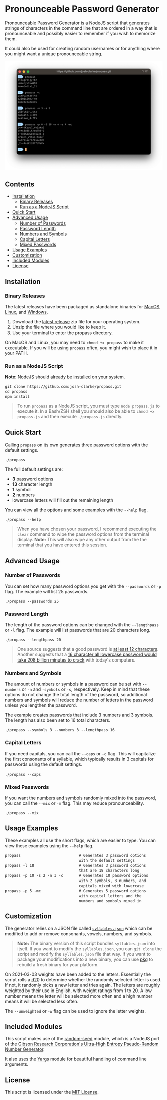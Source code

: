 # Pronounceable Password Generator

Pronounceable Password Generator is a NodeJS script that generates strings of characters in the command line that are ordered in a way that is pronounceable and possibly easier to remember if you wish to memorize them.

It could also be used for creating random usernames or for anything where you might want a unique pronounceable string.

<img alt="Screenshot of propass.js being used in the terminal." title="Warning: Using these samples as passwords is not recommended!" src="/screenshot.png">

## Contents

* [Installation](#installation)
  * [Binary Releases](#binary-releases)
  * [Run as a NodeJS Script](#run-as-a-nodejs-script)
* [Quick Start](#quick-start)
* [Advanced Usage](#advanced-usage)
  * [Number of Passwords](#number-of-passwords)
  * [Password Length](#password-length)
  * [Numbers and Symbols](#numbers-and-symbols)
  * [Capital Letters](#capital-letters)
  * [Mixed Passwords](#mixed-passwords)
* [Usage Examples](#usage-examples)
* [Customization](#customization)
* [Included Modules](#included-modules)
* [License](#license)

## Installation

### Binary Releases

The latest releases have been packaged as standalone binaries for [MacOS](https://github.com/josh-clarke/propass/releases/latest), [Linux](https://github.com/josh-clarke/propass/releases/latest), and [Windows](https://github.com/josh-clarke/propass/releases/latest).

1. Download the [latest release](https://github.com/josh-clarke/propass/releases/latest) zip file for your operating system.
2. Unzip the file where you would like to keep it.
3. Use your terminal to enter the propass directory.

On MacOS and Linux, you may need to `chmod +x propass` to make it executable. If you will be using `propass` often, you might wish to place it in your PATH.

### Run as a NodeJS Script

**Note**: NodeJS should already be [installed](https://nodejs.dev/learn/how-to-install-nodejs) on your system.

```cli
git clone https://github.com:josh-clarke/propass.git
cd propass
npm install
```

> To run `propass` as a NodeJS script, you must type `node propass.js` to execute it. In a Bash/ZSH shell you should also be able to `chmod +x propass.js` and then execute `./propass.js` directly. 

## Quick Start

Calling `propass` on its own generates three password options with the default settings.

```cli
./propass
```

The full default settings are:

* **3** password options 
* **13** character length
* **1** symbol
* **2** numbers
* lowercase letters will fill out the remaining length

You can view all the options and some examples with the `--help` flag.

```cli
./propass --help
```

> When you have chosen your password, I recommend executing the `clear` command to wipe the password options from the terminal display. **Note:** This will also wipe any other output from the the terminal that you have entered this session.


## Advanced Usage

### Number of Passwords
You can set how many password options you get with the `--passwords` or `-p` flag. The example will list 25 passwords.

```cli
./propass --passwords 25
```

### Password Length
The length of the password options can be changed with the `--lengthpass` or `-l` flag. The example will list passwords that are 20 characters long.

```cli
./propass --lengthpass 20
```

> One source suggests that a good password is [at least 12 characters](https://resources.infosecinstitute.com/topic/password-security-complexity-vs-length/). Another suggests that a [16 character all lowercase password would take 208 billion minutes to crack](https://specopssoft.com/blog/password-length-best-practices/) with today's computers.

### Numbers and Symbols

The amount of numbers or symbols in a password can be set with `--numbers` or `-n` and `-symbols` or `-s`, respectively. Keep in mind that these options do not change the total length of the password, so additional numbers and symbols will reduce the number of letters in the password unless you lengthen the password.

The example creates passwords that include 3 numbers and 3 symbols. The length has also been set to 16 total characters.

```cli
./propass --symbols 3 --numbers 3 --lengthpass 16
```

### Capital Letters
If you need capitals, you can call the `--caps` or `-c` flag. This will capitalize the first consonants of a syllable, which typically results in 3 capitals for passwords using the default settings. 

```cli
./propass --caps
```

### Mixed Passwords
If you want the numbers and symbols randomly mixed into the password, you can call the `--mix` or `-m` flag. This may reduce pronounceability.

```cli
./propass --mix
```

## Usage Examples

These examples all use the short flags, which are easier to type. You can view these examples using the `--help` flag.

```cli
propass                          # Generates 3 password options 
                                 with the default settings
propass -l 18                    # Generates 3 password options 
                                 that are 18 characters long
propass -p 10 -s 2 -n 3 -c       # Generates 10 password options 
                                 with 2 symbols, 3 numbers, and 
                                 capitals mixed with lowercase
propass -p 5 -mc                 # Generates 5 password options 
                                 with capital letters and the 
                                 numbers and symbols mixed in
```

## Customization

The generator relies on a JSON file called [`syllables.json`](https://github.com/josh-clarke/propass/blob/main/syllables.json) which can be modified to add or remove consonants, vowels, numbers, and symbols. 

> **Note:** The binary version of this script bundles `syllables.json` into itself. If you want to modify the `syllables.json`, you can `git clone` the script and modify the `syllables.json` file that way. If you want to package your modifications into a new binary, you can use [pkg](https://www.npmjs.com/package/pkg) to rebuild a fresh binary for your platform.

On 2021-03-03 weights have been added to the letters. Essentially the script rolls a <abbr title="Twenty-sided die">d20</abbr> to determine whether the randomly selected letter is used. If not, it randomly picks a new letter and tries again. The letters are roughly weighted by their use in English, with weight ratings from 1 to 20. A low number means the letter will be selected more often and a high number means it will be selected less often.

The `--unweighted` or `-w` flag can be used to ignore the letter weights.

## Included Modules

This script makes use of the [random-seed](https://github.com/skratchdot/random-seed) module, which is a NodeJS port of the [Gibson Research Corporation's Ultra-High Entropy Pseudo-Random Number Generator](https://www.grc.com/otg/uheprng.htm).

It also uses the [Yargs](https://yargs.js.org) module for beautiful handling of command line arguments.

## License

This script is licensed under the [MIT License](https://github.com/josh-clarke/propass/blob/main/LICENSE). 